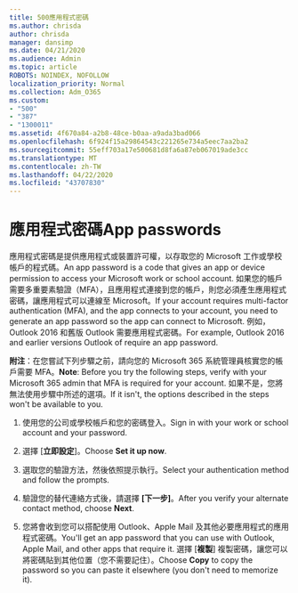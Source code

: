 ```yaml
---
title: 500應用程式密碼
ms.author: chrisda
author: chrisda
manager: dansimp
ms.date: 04/21/2020
ms.audience: Admin
ms.topic: article
ROBOTS: NOINDEX, NOFOLLOW
localization_priority: Normal
ms.collection: Adm_O365
ms.custom:
- "500"
- "387"
- "1300011"
ms.assetid: 4f670a84-a2b8-48ce-b0aa-a9ada3bad066
ms.openlocfilehash: 6f924f15a29864543c221265e734a5eec7aa2ba2
ms.sourcegitcommit: 55eff703a17e500681d8fa6a87eb067019ade3cc
ms.translationtype: MT
ms.contentlocale: zh-TW
ms.lasthandoff: 04/22/2020
ms.locfileid: "43707830"
---
```

# <a name="app-passwords"></a><span data-ttu-id="80b42-102">應用程式密碼</span><span class="sxs-lookup"><span data-stu-id="80b42-102">App passwords</span></span>

<span data-ttu-id="80b42-103">應用程式密碼是提供應用程式或裝置許可權，以存取您的 Microsoft 工作或學校帳戶的程式碼。</span><span class="sxs-lookup"><span data-stu-id="80b42-103">An app password is a code that gives an app or device permission to access your Microsoft work or school account.</span></span> <span data-ttu-id="80b42-104">如果您的帳戶需要多重要素驗證（MFA），且應用程式連接到您的帳戶，則您必須產生應用程式密碼，讓應用程式可以連線至 Microsoft。</span><span class="sxs-lookup"><span data-stu-id="80b42-104">If your account requires multi-factor authentication (MFA), and the app connects to your account, you need to generate an app password so the app can connect to Microsoft.</span></span> <span data-ttu-id="80b42-105">例如，Outlook 2016 和舊版 Outlook 需要應用程式密碼。</span><span class="sxs-lookup"><span data-stu-id="80b42-105">For example, Outlook 2016 and earlier versions Outlook of require an app password.</span></span>

 <span data-ttu-id="80b42-106">**附注**：在您嘗試下列步驟之前，請向您的 Microsoft 365 系統管理員核實您的帳戶需要 MFA。</span><span class="sxs-lookup"><span data-stu-id="80b42-106">**Note**: Before you try the following steps, verify with your Microsoft 365 admin that MFA is required for your account.</span></span> <span data-ttu-id="80b42-107">如果不是，您將無法使用步驟中所述的選項。</span><span class="sxs-lookup"><span data-stu-id="80b42-107">If it isn't, the options described in the steps won't be available to you.</span></span>

1. <span data-ttu-id="80b42-108">使用您的公司或學校帳戶和您的密碼登入。</span><span class="sxs-lookup"><span data-stu-id="80b42-108">Sign in with your work or school account and your password.</span></span>

2. <span data-ttu-id="80b42-109">選擇 [**立即設定**]。</span><span class="sxs-lookup"><span data-stu-id="80b42-109">Choose **Set it up now**.</span></span>

3. <span data-ttu-id="80b42-110">選取您的驗證方法，然後依照提示執行。</span><span class="sxs-lookup"><span data-stu-id="80b42-110">Select your authentication method and follow the prompts.</span></span>

4. <span data-ttu-id="80b42-111">驗證您的替代連絡方式後，請選擇 **[下一步]**。</span><span class="sxs-lookup"><span data-stu-id="80b42-111">After you verify your alternate contact method, choose **Next**.</span></span>

5. <span data-ttu-id="80b42-112">您將會收到您可以搭配使用 Outlook、Apple Mail 及其他必要應用程式的應用程式密碼。</span><span class="sxs-lookup"><span data-stu-id="80b42-112">You'll get an app password that you can use with Outlook, Apple Mail, and other apps that require it.</span></span> <span data-ttu-id="80b42-113">選擇 [**複製**] 複製密碼，讓您可以將密碼貼到其他位置（您不需要記住）。</span><span class="sxs-lookup"><span data-stu-id="80b42-113">Choose **Copy** to copy the password so you can paste it elsewhere (you don't need to memorize it).</span></span>
